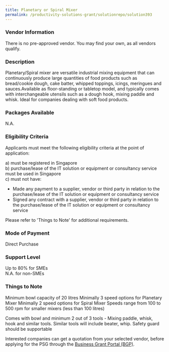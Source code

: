 ```yaml
---
title: Planetary or Spiral Mixer
permalink: /productivity-solutions-grant/solutionrepo/solution393
---
```


### Vendor Information
There is no pre-approved vendor. You may find your own, as all vendors qualify.

### Description

Planetary/Spiral mixer are versatile industrial mixing equipment that  can continuously produce large quantities of food products such as bread/cookie dough, cake batter, whipped toppings, icings, meringues and sauces.Available as floor-standing or tabletop model, and typically comes with interchangeable utensils such as a dough hook, mixing paddle and whisk. Ideal for companies dealing with soft food products.

### Packages Available

N.A.

### Eligibility Criteria

Applicants must meet the following eligibility criteria at the point of application:

a) must be registered in Singapore <br>
b) purchase/lease of the IT solution or equipment or consultancy service must be used in Singapore <br>
c) must not have:
- Made any payment to a supplier, vendor or third party in relation to the purchase/lease of the IT solution or equipment or consultancy service
- Signed any contract with a supplier, vendor or third party in relation to the purchase/lease of the IT solution or equipment or consultancy service

Please refer to 'Things to Note' for additional requirements.

### Mode of Payment
Direct Purchase

### Support Level
Up to 80% for SMEs <br>
N.A. for non-SMEs

### Things to Note
Minimum bowl capacity of 20 litres
Minimally 3 speed options for Planetary Mixer
Minimally 2 speed options for Spiral Mixer
Speeds range from 100 to 500 rpm for smaller mixers (less than 100 litres)

Comes with bowl and minimum 2 out of 3 tools - Mixing paddle, whisk, hook and similar tools. Similar tools will include beater, whip. Safety guard should be supportable

Interested companies can get a quotation from your selected vendor, before applying for the PSG through the <a target='_blank' href='https://www.businessgrants.gov.sg/'>Business Grant Portal (BGP)</a>.

